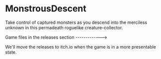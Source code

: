 # MonstrousDescent

Take control of captured monsters as you descend into the merciless unknown in this permadeath roguelike creature-collector.

Game files in the releases section ------------->

We'll move the releases to itch.io when the game is in a more presentable state.
